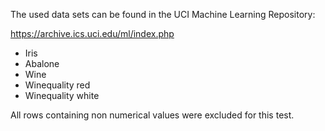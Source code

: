 The used data sets can be found in the UCI Machine Learning Repository:

https://archive.ics.uci.edu/ml/index.php

- Iris
- Abalone
- Wine
- Winequality red
- Winequality white

All rows containing non numerical values were excluded for this test.